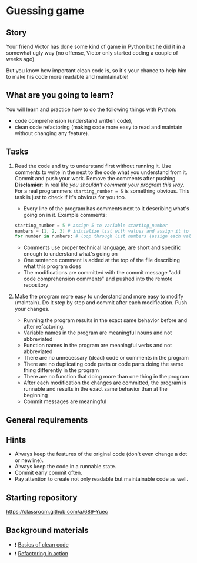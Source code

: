 # Guessing game

## Story

Your friend Victor has done some kind of game in Python but he did it in a
somewhat ugly way (no offense, Victor only started coding a couple of weeks ago).

But you know how important clean code is, so it's your chance to help him to
make his code more readable and maintainable!

## What are you going to learn?
You will learn and practice how to do the following things with Python:
- code comprehension (understand written code),
- clean code refactoring (making code more easy to read and maintain
without changing any feature).

## Tasks


1. Read the code and try to understand first without running it. Use comments to write in the next to the code what you understand from it. Commit and push your work. Remove the comments after pushing.
**Disclamier**: In real life *you shouldn't comment your program this way*. For a real programmers `starting_number = 5` is something obvious. This task is just to check if it's obvious for you too.

    - Every line of the program has comments next to it describing what's going on in it. Example comments:
    ```python
    starting_number = 5 # assign 5 to variable starting_number
    numbers = [1, 2, 3] # initialize list with values and assign it to variable numbers
    for number in numbers: # loop through list numbers (assign each value to variable number)
    ```
    - Comments use proper technical language, are short and specific enough to understand what's going on
    - One sentence comment is added at the top of the file describing what this program does
    - The modifications are committed with the commit message "add code comprehension comments" and pushed into the remote repository

2. Make the program more easy to understand and more easy to modify (maintain). Do it step by step and commit after each modification. Push your changes.

    - Running the program results in the exact same behavior before and after refactoring.
    - Variable names in the program are meaningful nouns and not abbreviated
    - Function names in the program are meaningful verbs and not abbreviated
    - There are no unnecessary (dead) code or comments in the program
    - There are no duplicating code parts or code parts doing the same thing differently in the program
    - There are no function that doing more than one thing in the program
    - After each modification the changes are committed, the program is runnable and results in the exact same behavior than at the beginning
    - Commit messages are meaningful


## General requirements



## Hints
- Always keep the features of the original code (don't even change a dot or newline).
- Always keep the code in a runnable state.
- Commit early commit often.
- Pay attention to create not only readable but maintainable code as well.

## Starting repository
https://classroom.github.com/a/689-Yuec


## Background materials
- :exclamation: [Basics of clean code](https://learn.code.cool/codecool-graph/#/../pages/general/clean-code)
- :exclamation: [Refactoring in action](https://learn.code.cool/progbasics/#/../pages/general/refactoring-in-action)